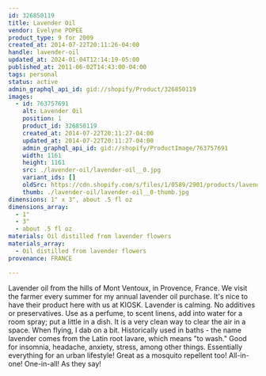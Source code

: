 ```yaml
---
id: 326850119
title: Lavender Oil
vendor: Evelyne POPEE
product_type: 9 for 2009
created_at: 2014-07-22T20:11:26-04:00
handle: lavender-oil
updated_at: 2024-01-04T12:14:19-05:00
published_at: 2011-06-02T14:43:00-04:00
tags: personal
status: active
admin_graphql_api_id: gid://shopify/Product/326850119
images:
  - id: 763757691
    alt: Lavender Oil
    position: 1
    product_id: 326850119
    created_at: 2014-07-22T20:11:27-04:00
    updated_at: 2014-07-22T20:11:27-04:00
    admin_graphql_api_id: gid://shopify/ProductImage/763757691
    width: 1161
    height: 1161
    src: ./lavender-oil/lavender-oil__0.jpg
    variant_ids: []
    oldSrc: https://cdn.shopify.com/s/files/1/0589/2901/products/lavender_oil.jpeg?v=1406074287
    thumb: ./lavender-oil/lavender-oil__0-thumb.jpg
dimensions: 1" x 3", about .5 fl oz
dimensions_array:
  - 1"
  - 3"
  - about .5 fl oz
materials: Oil distilled from lavender flowers
materials_array:
  - Oil distilled from lavender flowers
provenance: FRANCE

---
```


Lavender oil from the hills of Mont Ventoux, in Provence, France. We visit the farmer every summer for my annual lavender oil purchase. It's nice to have their product here with us at KIOSK. Lavender is calming. No additives or preservatives. Use as a perfume, to scent linens, add into water for a room spray; put a little in a dish. It is a very clean way to clear the air in a space. When flying, I dab on a bit. Historically used in baths - the name lavender comes from the Latin root lavare, which means "to wash." Good for insomnia, headache, anxiety, stress, among other things. Essentially everything for an urban lifestyle! Great as a mosquito repellent too! All-in-one! One-in-all! As they say!